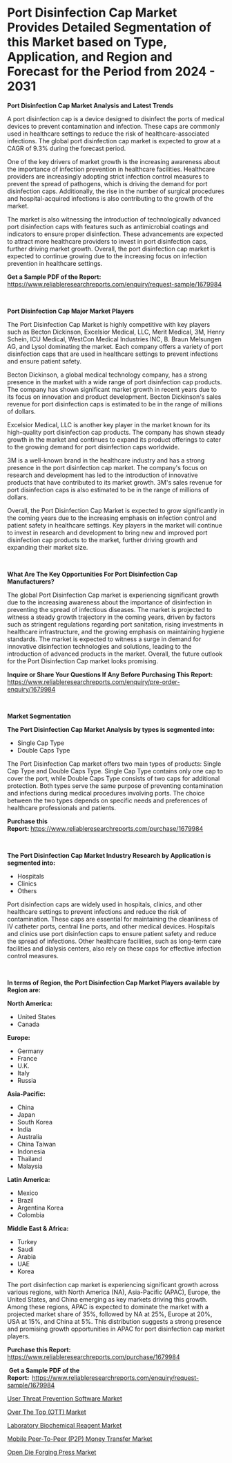 <p><h1>Port Disinfection Cap Market Provides Detailed Segmentation of this Market based on Type, Application, and Region and Forecast for the Period from 2024 - 2031</h1></p><p><strong>Port Disinfection Cap Market Analysis and Latest Trends</strong></p>
<p><p>A port disinfection cap is a device designed to disinfect the ports of medical devices to prevent contamination and infection. These caps are commonly used in healthcare settings to reduce the risk of healthcare-associated infections. The global port disinfection cap market is expected to grow at a CAGR of 9.3% during the forecast period.</p><p>One of the key drivers of market growth is the increasing awareness about the importance of infection prevention in healthcare facilities. Healthcare providers are increasingly adopting strict infection control measures to prevent the spread of pathogens, which is driving the demand for port disinfection caps. Additionally, the rise in the number of surgical procedures and hospital-acquired infections is also contributing to the growth of the market.</p><p>The market is also witnessing the introduction of technologically advanced port disinfection caps with features such as antimicrobial coatings and indicators to ensure proper disinfection. These advancements are expected to attract more healthcare providers to invest in port disinfection caps, further driving market growth. Overall, the port disinfection cap market is expected to continue growing due to the increasing focus on infection prevention in healthcare settings.</p></p>
<p><strong>Get a Sample PDF of the Report:&nbsp;</strong> <a href="https://www.reliableresearchreports.com/enquiry/request-sample/1679984">https://www.reliableresearchreports.com/enquiry/request-sample/1679984</a></p>
<p>&nbsp;</p>
<p><strong>Port Disinfection Cap Major Market Players</strong></p>
<p><p>The Port Disinfection Cap Market is highly competitive with key players such as Becton Dickinson, Excelsior Medical, LLC, Merit Medical, 3M, Henry Schein, ICU Medical, WestCon Medical Industries INC, B. Braun Melsungen AG, and Lysol dominating the market. Each company offers a variety of port disinfection caps that are used in healthcare settings to prevent infections and ensure patient safety.</p><p>Becton Dickinson, a global medical technology company, has a strong presence in the market with a wide range of port disinfection cap products. The company has shown significant market growth in recent years due to its focus on innovation and product development. Becton Dickinson's sales revenue for port disinfection caps is estimated to be in the range of millions of dollars.</p><p>Excelsior Medical, LLC is another key player in the market known for its high-quality port disinfection cap products. The company has shown steady growth in the market and continues to expand its product offerings to cater to the growing demand for port disinfection caps worldwide.</p><p>3M is a well-known brand in the healthcare industry and has a strong presence in the port disinfection cap market. The company's focus on research and development has led to the introduction of innovative products that have contributed to its market growth. 3M's sales revenue for port disinfection caps is also estimated to be in the range of millions of dollars.</p><p>Overall, the Port Disinfection Cap Market is expected to grow significantly in the coming years due to the increasing emphasis on infection control and patient safety in healthcare settings. Key players in the market will continue to invest in research and development to bring new and improved port disinfection cap products to the market, further driving growth and expanding their market size.</p></p>
<p>&nbsp;</p>
<p><strong>What Are The Key Opportunities For Port Disinfection Cap Manufacturers?</strong></p>
<p><p>The global Port Disinfection Cap market is experiencing significant growth due to the increasing awareness about the importance of disinfection in preventing the spread of infectious diseases. The market is projected to witness a steady growth trajectory in the coming years, driven by factors such as stringent regulations regarding port sanitation, rising investments in healthcare infrastructure, and the growing emphasis on maintaining hygiene standards. The market is expected to witness a surge in demand for innovative disinfection technologies and solutions, leading to the introduction of advanced products in the market. Overall, the future outlook for the Port Disinfection Cap market looks promising.</p></p>
<p><strong>Inquire or Share Your Questions If Any Before Purchasing This Report:</strong> <a href="https://www.reliableresearchreports.com/enquiry/pre-order-enquiry/1679984">https://www.reliableresearchreports.com/enquiry/pre-order-enquiry/1679984</a></p>
<p>&nbsp;</p>
<p><strong>Market Segmentation</strong></p>
<p><strong>The Port Disinfection Cap Market Analysis by types is segmented into:</strong></p>
<p><ul><li>Single Cap Type</li><li>Double Caps Type</li></ul></p>
<p><p>The Port Disinfection Cap market offers two main types of products: Single Cap Type and Double Caps Type. Single Cap Type contains only one cap to cover the port, while Double Caps Type consists of two caps for additional protection. Both types serve the same purpose of preventing contamination and infections during medical procedures involving ports. The choice between the two types depends on specific needs and preferences of healthcare professionals and patients.</p></p>
<p><strong>Purchase this Report:&nbsp;</strong><a href="https://www.reliableresearchreports.com/purchase/1679984">https://www.reliableresearchreports.com/purchase/1679984</a></p>
<p>&nbsp;</p>
<p><strong>The Port Disinfection Cap Market Industry Research by Application is segmented into:</strong></p>
<p><ul><li>Hospitals</li><li>Clinics</li><li>Others</li></ul></p>
<p><p>Port disinfection caps are widely used in hospitals, clinics, and other healthcare settings to prevent infections and reduce the risk of contamination. These caps are essential for maintaining the cleanliness of IV catheter ports, central line ports, and other medical devices. Hospitals and clinics use port disinfection caps to ensure patient safety and reduce the spread of infections. Other healthcare facilities, such as long-term care facilities and dialysis centers, also rely on these caps for effective infection control measures.</p></p>
<p>&nbsp;</p>
<p><strong>In terms of Region, the Port Disinfection Cap Market Players available by Region are:</strong></p>
<p>
    <p> <strong> North America: </strong>
        <ul>
            <li>United States</li>
            <li>Canada</li>
        </ul>
        </p> 
    <p> <strong> Europe: </strong>
        <ul>
            <li>Germany</li>
            <li>France</li>
            <li>U.K.</li>
            <li>Italy</li>
            <li>Russia</li>
        </ul>
        </p> 
    <p> <strong> Asia-Pacific: </strong>
        <ul>
            <li>China</li>
            <li>Japan</li>
            <li>South Korea</li>
            <li>India</li>
            <li>Australia</li>
            <li>China Taiwan</li>
            <li>Indonesia</li>
            <li>Thailand</li>
            <li>Malaysia</li>
        </ul>
        </p> 
    <p> <strong> Latin America: </strong>
        <ul>
            <li>Mexico</li>
            <li>Brazil</li>
            <li>Argentina Korea</li>
            <li>Colombia</li>
        </ul>
        </p> 
    <p> <strong> Middle East & Africa: </strong>
        <ul>
            <li>Turkey</li>
            <li>Saudi</li>
            <li>Arabia</li>
            <li>UAE</li>
            <li>Korea</li>
        </ul>
    </p>
    </p>
<p><p>The port disinfection cap market is experiencing significant growth across various regions, with North America (NA), Asia-Pacific (APAC), Europe, the United States, and China emerging as key markets driving this growth. Among these regions, APAC is expected to dominate the market with a projected market share of 35%, followed by NA at 25%, Europe at 20%, USA at 15%, and China at 5%. This distribution suggests a strong presence and promising growth opportunities in APAC for port disinfection cap market players.</p></p>
<p><strong>Purchase this Report: </strong><a href="https://www.reliableresearchreports.com/purchase/1679984">https://www.reliableresearchreports.com/purchase/1679984</a></p>
<p>&nbsp;<strong>Get a Sample PDF of the Report:&nbsp;&nbsp;</strong><a href="https://www.reliableresearchreports.com/enquiry/request-sample/1679984">https://www.reliableresearchreports.com/enquiry/request-sample/1679984</a></p>
<p><strong></strong></p>
<p><p><a href="https://medium.com/@larrytran2023/user-threat-prevention-software-market-comprehensive-assessment-by-type-application-and-b47a78c5f0fc">User Threat Prevention Software Market</a></p><p><a href="https://medium.com/@larrytran2023/over-the-top-ott-market-report-reveals-the-latest-trends-and-growth-opportunities-of-this-market-9b7d4e950f64">Over The Top (OTT) Market</a></p><p><a href="https://github.com/brentleyjimmiealvaradoz4l1rea/Market-Research-Report-List-1/blob/main/laboratory-biochemical-reagent-market.md">Laboratory Biochemical Reagent Market</a></p><p><a href="https://medium.com/@larrytran2023/mobile-peer-to-peer-p2p-money-transfer-market-competitive-analysis-market-trends-and-forecast-c4ee2b10f6c5">Mobile Peer-To-Peer (P2P) Money Transfer Market</a></p><p><a href="https://github.com/Angelnienowdseej3e45z3p8c/Market-Research-Report-List-1/blob/main/open-die-forging-press-market.md">Open Die Forging Press Market</a></p></p>